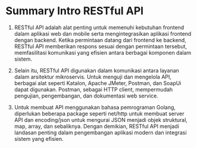 
# Summary Intro RESTful API

1. RESTful API adalah alat penting untuk memenuhi kebutuhan frontend dalam aplikasi web dan mobile serta mengintegrasikan aplikasi frontend dengan backend. Ketika permintaan datang dari frontend ke backend, RESTful API memberikan respons sesuai dengan permintaan tersebut, memfasilitasi komunikasi yang efisien antara berbagai komponen dalam sistem.

2. Selain itu, RESTful API digunakan dalam komunikasi antara layanan dalam arsitektur mikroservis. Untuk menguji dan mengelola API, berbagai alat seperti Katalon, Apache JMeter, Postman, dan SoapUi dapat digunakan. Postman, sebagai HTTP client, mempermudah pengujian, pengembangan, dan dokumentasi web service.

3. Untuk membuat API menggunakan bahasa pemrograman Golang, diperlukan beberapa package seperti net/http untuk membuat server API dan encoding/json untuk mengurai JSON menjadi objek struktural, map, array, dan sebaliknya. Dengan demikian, RESTful API menjadi landasan penting dalam pengembangan aplikasi modern dan integrasi sistem yang efisien.


